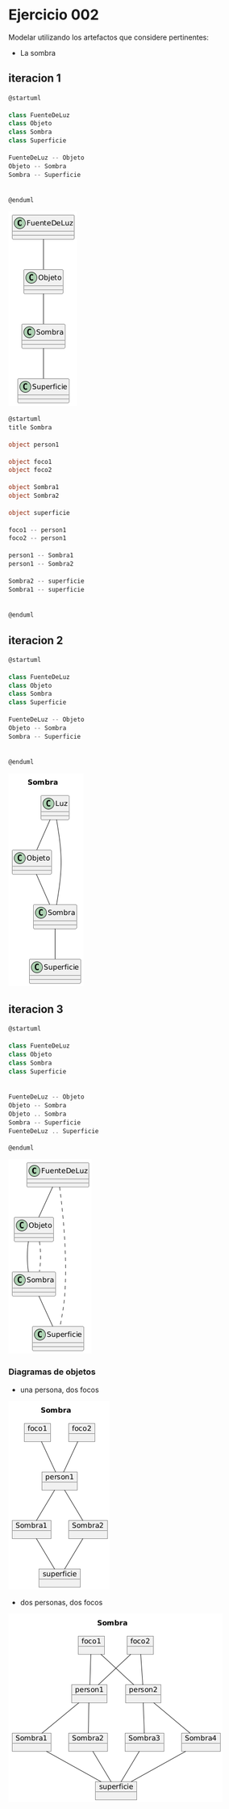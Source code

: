 # Ejercicio 002

Modelar utilizando los artefactos que considere pertinentes:

- La sombra

## iteracion 1
```csharp
@startuml

class FuenteDeLuz
class Objeto
class Sombra
class Superficie

FuenteDeLuz -- Objeto
Objeto -- Sombra
Sombra -- Superficie


@enduml
```

![sombraIteracion1.png](imagenes\sombraIteracion1.png)

```csharp
@startuml
title Sombra

object person1

object foco1
object foco2

object Sombra1
object Sombra2

object superficie

foco1 -- person1
foco2 -- person1

person1 -- Sombra1
person1 -- Sombra2

Sombra2 -- superficie
Sombra1 -- superficie


@enduml

```


## iteracion 2
```csharp
@startuml

class FuenteDeLuz
class Objeto
class Sombra
class Superficie

FuenteDeLuz -- Objeto
Objeto -- Sombra
Sombra -- Superficie


@enduml
```

![sombraIteracion2.png](imagenes\sombraIteracion2.png)


## iteracion 3
```csharp
@startuml

class FuenteDeLuz
class Objeto
class Sombra
class Superficie


FuenteDeLuz -- Objeto
Objeto -- Sombra
Objeto .. Sombra
Sombra -- Superficie
FuenteDeLuz .. Superficie

@enduml
```

![sombraIteracion3.png](imagenes\sombraIteracion3.png)

### Diagramas de objetos

- una persona, dos focos 

![Diagrama de Objetos - una persona, dos focos](imagenes/diagramaObjetosIteracion1Sombra.png)
- dos personas, dos focos

![Diagrama de Objetos - dos personas, dos focos](imagenes/diagramaObjetosIteracion1_2Sombra.png)

